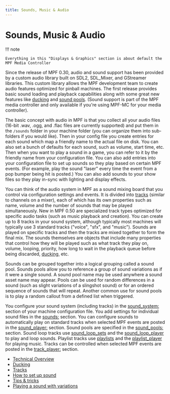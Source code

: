 ```yaml
---
title: Sounds, Music & Audio
---
```


# Sounds, Music & Audio


!!! note

    Everything in this "Displays & Graphics" section is about default the
    MPF Media Controller

Since the release of MPF 0.30, audio and sound support has been provided
by a custom audio library built on SDL2, SDL_Mixer, and GStreamer
libraries. This custom library allows the MPF development team to create
audio features optimized for pinball machines. The first release
provides basic sound loading and playback capabilities along with some
great new features like [ducking](ducking.md) and [sound pools](variations.md). (Sound support is part of the MPF media controller and only
available if you're using MPF-MC for your media controller).

The basic concept with audio in MPF is that you collect all your audio
files (16-bit .wav, .ogg, and .flac files are currently supported) and
put them in the `/sounds` folder in your machine folder (you can
organize them into sub-folders if you would like). Then in your config
file you create entries for each sound which map a friendly name to the
actual file on disk. You can also set a bunch of defaults for each
sound, such as volume, start time, etc. Then when you want to play a
sound in a game, you can refer to it by the friendly name from your
configuration file. You can also add entries into your configuration
file to set up sounds so they play based on certain MPF events. (For
example, play the sound "laser" every time the event from a pop bumper
being hit is posted.) You can also add sounds to your show files so they
play in-sync with lighting and display effects.

You can think of the audio system in MPF as a sound mixing board that
you control via configuration settings and events. It is divided into
[tracks](tracks.md) (similar to
channels on a mixer), each of which has its own properties such as name,
volume and the number of sounds that may be played simultaneously. New
in MPF 0.50 are specialized track types optimized for specific audio
tasks (such as music playback and creation). You can create up to 8
tracks in your sound system, although typically most machines will
typically use 3 standard tracks ("voice", "sfx", and "music").
Sounds are played on specific tracks and then the tracks are mixed
together to form the final mix. The sounds themselves are objects that
include many properties that control how they will be played such as
what track they play on, volume, looping, priority, how long to wait in
the playback queue before being discarded,
[ducking](ducking.md), etc.

Sounds can be grouped together into a logical grouping called a sound
pool. Sounds pools allow you to reference a group of sound variations as
if it were a single sound. A sound pool name may be used anywhere a
sound asset name may appear. Pools can be used for random differences in
a sound (such as slight variations of a slingshot sound) or for an
ordered sequence of sounds that will repeat. Another common use for
sound pools is to play a random callout from a defined list when
triggered.

You configure your sound system (including tracks) in the
[sound_system:](../../config/sound_system.md)
section of your machine configuration file. You add settings for
individual sound files in the
[sounds:](../../config/sounds.md) section. You
can configure sounds to automatically play on standard tracks when
selected MPF events are posted in the
[sound_player:](../../config_players/sound_player.md) section. Sound pools are specified in the
[sound_pools:](../../config/sound_pools.md)
section. Sound loop tracks use
[sound_loop_sets](../../config/sound_loop_sets.md) and the
[sound_loop_player](../../config_players/sound_loop_player.md) to play and loop sounds. Playlist tracks use
[playlists](../../config/playlists.md) and the
[playlist_player](../../config_players/playlist_player.md) for playing music. Tracks can be controlled when selected
MPF events are posted in the
[track_player:](../../config_players/track_player.md) section.

* [Technical Overview](technical.md)
* [Ducking](ducking.md)
* [Tracks](tracks.md)
* [How to set up sound](basic_setup.md)
* [Tips
& tricks](/sound/tips_tricks)
* [Playing a sound with variations](variations.md)
